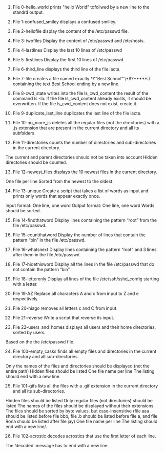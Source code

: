 1. File 0-hello_world prints "hello World" tofollwed by a new line to the standrd output.

2. File 1-confused_smiley displays a confused smilley.

3. File 2-hellofile display the content of the /etc/passwd file.

4. File 3-twofiles Display the content of /etc/passwd and /etc/hosts.

5. File 4-lastlines Display the last 10 lines of /etc/passwd

6. File 5-firstlines Display the first 10 lines of /etc/passwd

7. File 6-third_line  displays the third line of the file iacta.

8. File 7-file creates a file named exactly \*\\'"Best School"\'\\*$\?\*\*\*\*\*:) containing the text Best School ending by a new line.

9. File 8-cwd_state writes into the file ls_cwd_content the result of the command ls -la. If the file ls_cwd_content already exists, it should be overwritten. If the file ls_cwd_content does not exist, create it.

10. File 9-duplicate_last_line  duplicates the last line of the file iacta.

11. File 10-no_more_js deletes all the regular files (not the directories) with a .js extension that are present in the current directory and all its subfolders.

12. File 11-directories counts the number of directories and sub-directories in the current directory.

The current and parent directories should not be taken into account
Hidden directories should be counted.

13. File 12-newest_files displays the 10 newest files in the current directory.

One file per line
Sorted from the newest to the oldest.

14. File 13-unique Create a script that takes a list of words as input and prints only words that appear exactly once.

Input format: One line, one word
Output format: One line, one word
Words should be sorted.

15. File 14-findthatword Display lines containing the pattern “root” from the file /etc/passwd.

16. File 15-countthatword Display the number of lines that contain the pattern “bin” in the file /etc/passwd.

17. File 16-whatsnext Display lines containing the pattern “root” and 3 lines after them in the file /etc/passwd.

18. File 17-hidethisword Display all the lines in the file /etc/passwd that do not contain the pattern “bin”.

19. File 18-letteronly Display all lines of the file /etc/ssh/sshd_config starting with a letter.

20. File 19-AZ Replace all characters A and c from input to Z and e respectively.

21. File 20-hiago removes all letters c and C from input.

22. File 21-reverse Write a script that reverse its input.

23. File 22-users_and_homes displays all users and their home directories, sorted by users.

Based on the the /etc/passwd file.

24. File 100-empty_casks finds all empty files and directories in the current directory and all sub-directories.

Only the names of the files and directories should be displayed (not the entire path)
Hidden files should be listed
One file name per line
The listing should end with a new line.

25. File 101-gifs lists all the files with a .gif extension in the current directory and all its sub-directories.

Hidden files should be listed
Only regular files (not directories) should be listed
The names of the files should be displayed without their extensions
The files should be sorted by byte values, but case-insensitive (file aaa should be listed before file bbb, file .b should be listed before file a, and file Rona should be listed after file jay)
One file name per line
The listing should end with a new line/.

26. File 102-acrostic decodes acrostics that use the first letter of each line.

The ‘decoded’ message has to end with a new line.